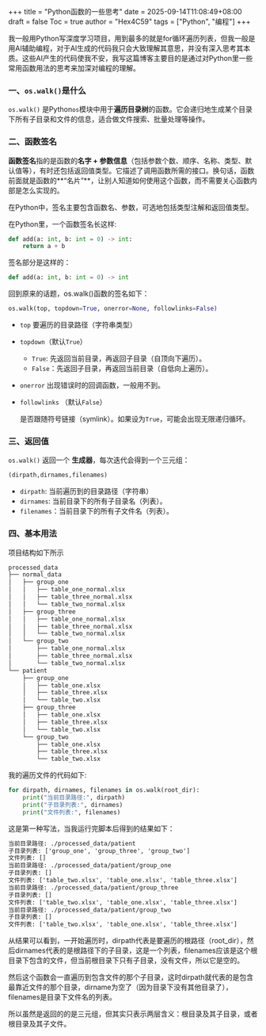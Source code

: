 +++
title = "Python函数的一些思考"
date = 2025-09-14T11:08:49+08:00
draft = false
Toc = true
author = "Hex4C59"
tags = ["Python", "编程"]
+++

我一般用Python写深度学习项目，用到最多的就是for循环遍历列表，但我一般是用AI辅助编程，对于AI生成的代码我只会大致理解其意思，并没有深入思考其本质。这些AI产生的代码使我不安，我写这篇博客主要目的是通过对Python里一些常用函数用法的思考来加深对编程的理解。

### 一、`os.walk()`是什么

`os.walk()` 是Python`os`模块中用于**遍历目录树**的函数。它会递归地生成某个目录下所有子目录和文件的信息，适合做文件搜索、批量处理等操作。

### 二、函数签名

**函数签名**指的是函数的**名字 + 参数信息**（包括参数个数、顺序、名称、类型、默认值等），有时还包括返回值类型。它描述了调用函数所需的接口。换句话，函数前面就是函数的**“名片”**，让别人知道如何使用这个函数，而不需要关心函数内部是怎么实现的。

在Python中，签名主要包含函数名、参数，可选地包括类型注解和返回值类型。

在Python里，一个函数签名长这样:

```Python
def add(a: int, b: int = 0) -> int:
    return a + b
```

签名部分是这样的：

```Python
def add(a: int, b: int = 0) -> int
```

回到原来的话题，os.walk()函数的签名如下：

```Python
os.walk(top, topdown=True, onerror=None, followlinks=False)
```

- `top` 要遍历的目录路径（字符串类型）
- `topdown`（默认`True`）
  - `True`: 先返回当前目录，再返回子目录（自顶向下遍历）。
  - `False`：先返回子目录，再返回当前目录（自低向上遍历）。
- `onerror` 出现错误时的回调函数，一般用不到。
- `followlinks` （默认`False`）
  
    是否跟随符号链接（symlink）。如果设为`True`，可能会出现无限递归循环。

### 三、返回值

`os.walk()` 返回一个 **生成器**，每次迭代会得到一个三元组：

```Python
(dirpath,dirnames,filenames)
```

- `dirpath`: 当前遍历到的目录路径（字符串）
- `dirnames`: 当前目录下的所有子目录名（列表）。
- `filenames`：当前目录下的所有子文件名（列表）。
  
### 四、基本用法

项目结构如下所示

```txt
processed_data
├── normal_data
│   ├── group_one
│   │   ├── table_one_normal.xlsx
│   │   ├── table_three_normal.xlsx
│   │   └── table_two_normal.xlsx
│   ├── group_three
│   │   ├── table_one_normal.xlsx
│   │   ├── table_three_normal.xlsx
│   │   └── table_two_normal.xlsx
│   └── group_two
│       ├── table_one_normal.xlsx
│       ├── table_three_normal.xlsx
│       └── table_two_normal.xlsx
└── patient
    ├── group_one
    │   ├── table_one.xlsx
    │   ├── table_three.xlsx
    │   └── table_two.xlsx
    ├── group_three
    │   ├── table_one.xlsx
    │   ├── table_three.xlsx
    │   └── table_two.xlsx
    └── group_two
        ├── table_one.xlsx
        ├── table_three.xlsx
        └── table_two.xlsx
```

我的遍历文件的代码如下:

```Python
for dirpath, dirnames, filenames in os.walk(root_dir):
    print("当前目录路径:", dirpath)
    print("子目录列表:", dirnames)
    print("文件列表:", filenames)
```

这是第一种写法，当我运行完脚本后得到的结果如下：

```txt
当前目录路径: ./processed_data/patient
子目录列表: ['group_one', 'group_three', 'group_two']
文件列表: []
当前目录路径: ./processed_data/patient/group_one
子目录列表: []
文件列表: ['table_two.xlsx', 'table_one.xlsx', 'table_three.xlsx']
当前目录路径: ./processed_data/patient/group_three
子目录列表: []
文件列表: ['table_two.xlsx', 'table_one.xlsx', 'table_three.xlsx']
当前目录路径: ./processed_data/patient/group_two
子目录列表: []
文件列表: ['table_two.xlsx', 'table_one.xlsx', 'table_three.xlsx']
```

从结果可以看到，一开始遍历时，dirpath代表是要遍历的根路径（root_dir），然后dirnames代表的是根路径下的子目录，这是一个列表，filenames应该是这个根目录下包含的文件，但当前根目录下只有子目录，没有文件，所以它是空的。

然后这个函数会一直遍历到包含文件的那个子目录，这时dirpath就代表的是包含最靠近文件的那个目录，dirname为空了（因为目录下没有其他目录了），filenames是目录下文件名的列表。

所以虽然是返回的的是三元组，但其实只表示两层含义：根目录及其子目录，或者根目录及其子文件。
